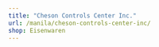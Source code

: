 ```yaml
---
title: "Cheson Controls Center Inc."
url: /manila/cheson-controls-center-inc/
shop: Eisenwaren
---
```

